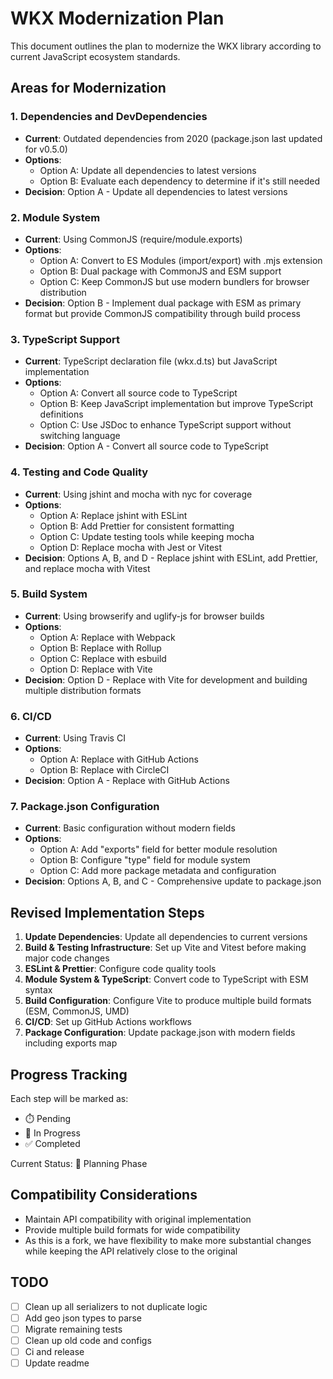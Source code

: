 # WKX Modernization Plan

This document outlines the plan to modernize the WKX library according to current JavaScript ecosystem standards.

## Areas for Modernization

### 1. Dependencies and DevDependencies
- **Current**: Outdated dependencies from 2020 (package.json last updated for v0.5.0)
- **Options**:
  - Option A: Update all dependencies to latest versions
  - Option B: Evaluate each dependency to determine if it's still needed
- **Decision**: Option A - Update all dependencies to latest versions

### 2. Module System
- **Current**: Using CommonJS (require/module.exports)
- **Options**:
  - Option A: Convert to ES Modules (import/export) with .mjs extension
  - Option B: Dual package with CommonJS and ESM support
  - Option C: Keep CommonJS but use modern bundlers for browser distribution
- **Decision**: Option B - Implement dual package with ESM as primary format but provide CommonJS compatibility through build process

### 3. TypeScript Support
- **Current**: TypeScript declaration file (wkx.d.ts) but JavaScript implementation
- **Options**:
  - Option A: Convert all source code to TypeScript
  - Option B: Keep JavaScript implementation but improve TypeScript definitions
  - Option C: Use JSDoc to enhance TypeScript support without switching language
- **Decision**: Option A - Convert all source code to TypeScript

### 4. Testing and Code Quality
- **Current**: Using jshint and mocha with nyc for coverage
- **Options**:
  - Option A: Replace jshint with ESLint
  - Option B: Add Prettier for consistent formatting
  - Option C: Update testing tools while keeping mocha
  - Option D: Replace mocha with Jest or Vitest
- **Decision**: Options A, B, and D - Replace jshint with ESLint, add Prettier, and replace mocha with Vitest

### 5. Build System
- **Current**: Using browserify and uglify-js for browser builds
- **Options**:
  - Option A: Replace with Webpack
  - Option B: Replace with Rollup
  - Option C: Replace with esbuild
  - Option D: Replace with Vite
- **Decision**: Option D - Replace with Vite for development and building multiple distribution formats

### 6. CI/CD
- **Current**: Using Travis CI
- **Options**:
  - Option A: Replace with GitHub Actions
  - Option B: Replace with CircleCI
- **Decision**: Option A - Replace with GitHub Actions

### 7. Package.json Configuration
- **Current**: Basic configuration without modern fields
- **Options**:
  - Option A: Add "exports" field for better module resolution
  - Option B: Configure "type" field for module system
  - Option C: Add more package metadata and configuration
- **Decision**: Options A, B, and C - Comprehensive update to package.json

## Revised Implementation Steps

1. **Update Dependencies**: Update all dependencies to current versions
2. **Build & Testing Infrastructure**: Set up Vite and Vitest before making major code changes
3. **ESLint & Prettier**: Configure code quality tools
4. **Module System & TypeScript**: Convert code to TypeScript with ESM syntax
5. **Build Configuration**: Configure Vite to produce multiple build formats (ESM, CommonJS, UMD)
6. **CI/CD**: Set up GitHub Actions workflows
7. **Package Configuration**: Update package.json with modern fields including exports map

## Progress Tracking

Each step will be marked as:
- ⏱️ Pending
- 🔄 In Progress
- ✅ Completed

Current Status: 🔄 Planning Phase

## Compatibility Considerations

- Maintain API compatibility with original implementation
- Provide multiple build formats for wide compatibility
- As this is a fork, we have flexibility to make more substantial changes while keeping the API relatively close to the original

## TODO
* [ ] Clean up all serializers to not duplicate logic
* [ ] Add geo json types to parse
* [ ] Migrate remaining tests
* [ ] Clean up old code and configs
* [ ] Ci and release
* [ ] Update readme
